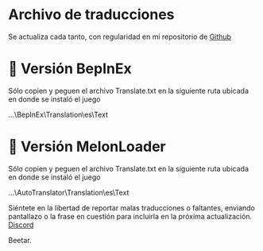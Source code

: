 # Archivo de traducciones 

Se actualiza cada tanto, con regularidad en mi repositorio de [Github](https://github.com/Beetario/schedule1_Sp/) 

# 🔰 Versión BepInEx

Sólo copien y peguen el archivo Translate.txt en la siguiente ruta ubicada en donde se instaló el juego

...\BepInEx\Translation\es\Text



# 🔰 Versión MelonLoader

Sólo copien y peguen el archivo Translate.txt en la siguiente ruta ubicada en donde se instaló el juego

...\AutoTranslator\Translation\es\Text



Siéntete en la libertad de reportar malas traducciones o faltantes, enviando pantallazo o la frase en cuestión para incluirla en la próxima actualización. [Discord ](https://discord.gg/aSvFe9CTrf)


Beetar.
